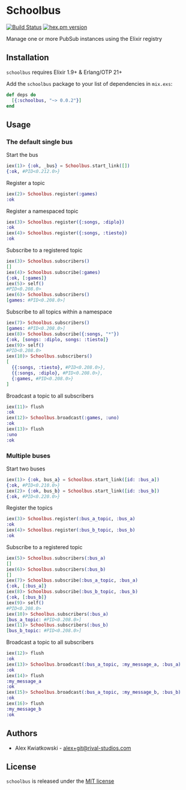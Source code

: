 # Schoolbus
[![Build Status](https://github.com/rupurt/schoolbus/workflows/Test/badge.svg?branch=master)](https://github.com/rupurt/schoolbus/actions?query=workflow%3ATest)
[![hex.pm version](https://img.shields.io/hexpm/v/schoolbus.svg?style=flat)](https://hex.pm/packages/ex_deribit)

Manage one or more PubSub instances using the Elixir registry

## Installation

`schoolbus` requires Elixir 1.9+ & Erlang/OTP 21+

Add the `schoolbus` package to your list of dependencies in `mix.exs`:

```elixir
def deps do
  [{:schoolbus, "~> 0.0.2"}]
end
```

## Usage

### The default single bus

Start the bus

```elixir
iex(1)> {:ok, _bus} = Schoolbus.start_link([])
{:ok, #PID<0.212.0>}
```

Register a topic

```elixir
iex(2)> Schoolbus.register(:games)
:ok
```

Register a namespaced topic

```elixir
iex(3)> Schoolbus.register({:songs, :diplo})
:ok
iex(4)> Schoolbus.register({:songs, :tiesto})
:ok
```

Subscribe to a registered topic

```elixir
iex(3)> Schoolbus.subscribers()
[]
iex(4)> Schoolbus.subscribe(:games)
{:ok, [:games]}
iex(5)> self()
#PID<0.208.0>
iex(6)> Schoolbus.subscribers()
[games: #PID<0.208.0>]
```

Subscribe to all topics within a namespace

```elixir
iex(7)> Schoolbus.subscribers()
[games: #PID<0.208.0>]
iex(8)> Schoolbus.subscribe({:songs, "*"})
{:ok, [songs: :diplo, songs: :tiesto]}
iex(9)> self()
#PID<0.208.0>
iex(10)> Schoolbus.subscribers()
[
  {{:songs, :tiesto}, #PID<0.208.0>},
  {{:songs, :diplo}, #PID<0.208.0>},
  {:games, #PID<0.208.0>}
]
```

Broadcast a topic to all subscribers

```elixir
iex(11)> flush
:ok
iex(12)> Schoolbus.broadcast(:games, :uno)
:ok
iex(13)> flush
:uno
:ok
```

### Multiple buses

Start two buses

```elixir
iex(1)> {:ok, bus_a} = Schoolbus.start_link([id: :bus_a])
{:ok, #PID<0.210.0>}
iex(2)> {:ok, bus_b} = Schoolbus.start_link([id: :bus_b])
{:ok, #PID<0.220.0>}
```

Register the topics

```elixir
iex(3)> Schoolbus.register(:bus_a_topic, :bus_a)
:ok
iex(4)> Schoolbus.register(:bus_b_topic, :bus_b)
:ok
```

Subscribe to a registered topic

```elixir
iex(5)> Schoolbus.subscribers(:bus_a)
[]
iex(6)> Schoolbus.subscribers(:bus_b)
[]
iex(7)> Schoolbus.subscribe(:bus_a_topic, :bus_a)
{:ok, [:bus_a]}
iex(8)> Schoolbus.subscribe(:bus_b_topic, :bus_b)
{:ok, [:bus_b]}
iex(9)> self()
#PID<0.208.0>
iex(10)> Schoolbus.subscribers(:bus_a)
[bus_a_topic: #PID<0.208.0>]
iex(11)> Schoolbus.subscribers(:bus_b)
[bus_b_topic: #PID<0.208.0>]
```

Broadcast a topic to all subscribers

```elixir
iex(12)> flush
:ok
iex(13)> Schoolbus.broadcast(:bus_a_topic, :my_message_a, :bus_a)
:ok
iex(14)> flush
:my_message_a
:ok
iex(15)> Schoolbus.broadcast(:bus_a_topic, :my_message_b, :bus_b)
:ok
iex(16)> flush
:my_message_b
:ok
```

## Authors

* Alex Kwiatkowski - alex+git@rival-studios.com

## License

`schoolbus` is released under the [MIT license](./LICENSE.md)
